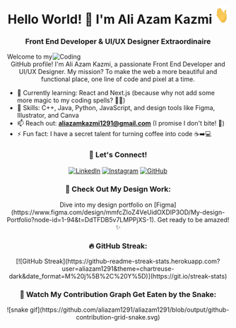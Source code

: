 <h1 align="center">Hello World! 👋 I'm Ali Azam Kazmi <img src="https://raw.githubusercontent.com/ABSphreak/ABSphreak/master/gifs/Hi.gif" width="30px" height="40px"></h1>
<h3 align="center">Front End Developer & UI/UX Designer Extraordinaire</h3>

<img align="right" alt="Coding" width="400" src="https://cdn.dribbble.com/users/2646423/screenshots/5507196/computer.gif">

<p align="center">
  Welcome to my GitHub profile! I'm Ali Azam Kazmi, a passionate Front End Developer and UI/UX Designer. My mission? To make the web a more beautiful and functional place, one line of code and pixel at a time.
</p>

- 🌱 Currently learning: React and Next.js (because why not add some more magic to my coding spells? 🧙‍♂️)
- 💼 Skills: C++, Java, Python, JavaScript, and design tools like Figma, Illustrator, and Canva
- 📫 Reach out: **aliazamkazmi1291@gmail.com** (I promise I don't bite! 🦈)
- ⚡ Fun fact: I have a secret talent for turning coffee into code ☕➡️💻

<h3 align="center">🔗 Let's Connect!</h3>
<p align="center">
  <a href="https://www.linkedin.com/in/ali-azam-kazmi/" target="blank"><img width="32px" align="center" src="https://raw.githubusercontent.com/rahulbanerjee26/githubAboutMeGenerator/main/icons/linked-in-alt.svg" alt="LinkedIn" height="30" width="40" /></a>
  <a href="https://instagram.com/smaak.ux" target="blank"><img width="32px" align="center" src="https://user-images.githubusercontent.com/75165587/119674243-ad12f680-be59-11eb-9416-7b00e0b992df.png" alt="Instagram" height="30" width="40" /></a>
  <a href="https://github.com/aliazam1291" target="blank"><img width="32px" align="center" src="https://raw.githubusercontent.com/rahulbanerjee26/githubAboutMeGenerator/main/icons/github.svg" alt="GitHub" height="30" width="40" /></a>
</p>

<h3 align="center">🎨 Check Out My Design Work:</h3>
<p align="center">
  Dive into my design portfolio on [Figma](https://www.figma.com/design/mmfcZIoZ4VeUidOXDIP3OD/My-design-Portfolio?node-id=1-94&t=DdTFDB5v7LMPPjXS-1). Get ready to be amazed! ✨
</p>

<h3 align="center">🔥 GitHub Streak:</h3>
<p align="center">
  [![GitHub Streak](https://github-readme-streak-stats.herokuapp.com?user=aliazam1291&theme=chartreuse-dark&date_format=M%20j%5B%2C%20Y%5D)](https://git.io/streak-stats)
</p>

<h3 align="center">🐍 Watch My Contribution Graph Get Eaten by the Snake:</h3>
<p align="center">
  ![snake gif](https://github.com/aliazam1291/aliazam1291/blob/output/github-contribution-grid-snake.svg)
</p>
